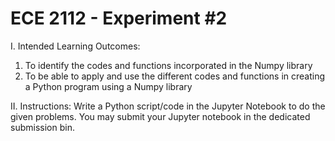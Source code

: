 # ECE 2112 - Experiment #2
I. Intended Learning Outcomes:
1. To identify the codes and functions incorporated in the Numpy library
2. To be able to apply and use the different codes and functions in creating a Python program using a Numpy library

II. Instructions: Write a Python script/code in the Jupyter Notebook to do the given problems. You may submit your Jupyter notebook in the dedicated submission bin.
